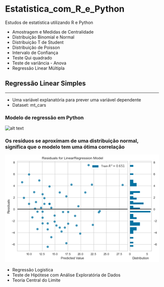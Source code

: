 # Estatistica_com_R_e_Python
Estudos de estatística utilizando R e Python 

* Amostragem e Medidas de Centralidade
* Distribuição Binomial e Normal
* Distribuição T de Student
* Distribuição de Poisson
* Intervalo de Confiança
* Teste Qui quadrado
* Teste de variância - Anova
* Regressão Linear Múltipla
## Regressão Linear Simples
---
* Uma variável explanatória para prever uma variável dependente
* Dataset: mt_cars

### Modelo de regressão em Python

![alt text](https://github.com/emariot/Estatistica_com_R_e_Python/blob/main/Python/img/Regress%C3%A3o_linear_simples.png)

### Os resíduos se aproxímam de uma distribuição normal, significa que o modelo tem uma ótima correlação 

![alt text](https://github.com/emariot/Estatistica_com_R_e_Python/blob/main/Python/img/Regress%C3%A3o_linear_simples_res%C3%ADduos.png)

* Regressão Logistica
* Teste de Hipótese com Análise Exploratória de Dados
* Teoria Central do Limite
